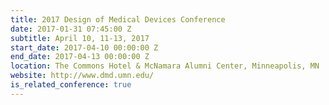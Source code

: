 ```yaml
---
title: 2017 Design of Medical Devices Conference
date: 2017-01-31 07:45:00 Z
subtitle: April 10, 11-13, 2017
start_date: 2017-04-10 00:00:00 Z
end_date: 2017-04-13 00:00:00 Z
location: The Commons Hotel & McNamara Alumni Center, Minneapolis, MN
website: http://www.dmd.umn.edu/
is_related_conference: true
---
```



